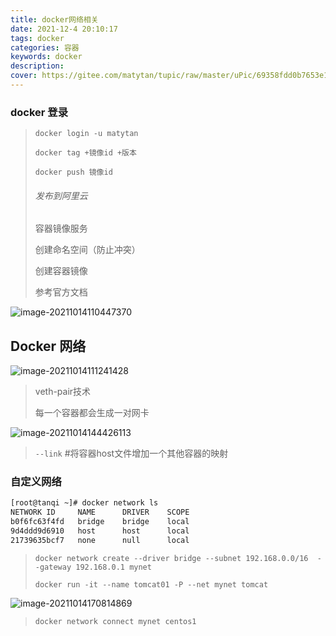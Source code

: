 ```yaml
---
title: docker网络相关
date: 2021-12-4 20:10:17
tags: docker
categories: 容器
keywords: docker
description: 
cover: https://gitee.com/matytan/tupic/raw/master/uPic/69358fdd0b7653e1268a26dd83168483.jpeg
---
```

### docker 登录

> `docker login -u matytan` 
>
> `docker tag +镜像id +版本`
>
> `docker push 镜像id`
>
> ###### 发布到阿里云
>
> 容器镜像服务
>
> 创建命名空间（防止冲突）
>
> 创建容器镜像
>
> 参考官方文档

![image-20211014110447370](https://gitee.com/matytan/tupic/raw/master/uPic/image-20211014110447370.png)

## Docker 网络

![image-20211014111241428](https://gitee.com/matytan/tupic/raw/master/uPic/image-20211014111241428.png)



> veth-pair技术
>
> 每一个容器都会生成一对网卡
>
> 

![image-20211014144426113](https://gitee.com/matytan/tupic/raw/master/uPic/image-20211014144426113.png)



> `--link` #将容器host文件增加一个其他容器的映射



### 自定义网络



```sh
[root@tanqi ~]# docker network ls
NETWORK ID     NAME      DRIVER    SCOPE
b0f6fc63f4fd   bridge    bridge    local
9d4ddd9d6910   host      host      local
21739635bcf7   none      null      local
```



> `docker network create --driver bridge --subnet 192.168.0.0/16  --gateway 192.168.0.1 mynet` 
>
> `docker run -it --name tomcat01 -P --net mynet tomcat`

![image-20211014170814869](https://gitee.com/matytan/tupic/raw/master/uPic/image-20211014170814869.png)

>`docker network connect mynet centos1`